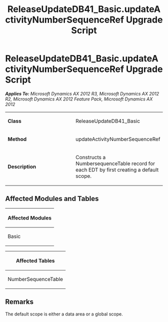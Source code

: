 ﻿---
title: ReleaseUpdateDB41_Basic.updateActivityNumberSequenceRef Upgrade Script
TOCTitle: ReleaseUpdateDB41_Basic.updateActivityNumberSequenceRef Upgrade Script
ms:assetid: 3494dd76-0c20-8f2d-206a-e590dd45fbe8
ms:mtpsurl: https://msdn.microsoft.com/en-us/library/JJ685132(v=AX.60)
ms:contentKeyID: 49707584
ms.date: 05/18/2015
mtps_version: v=AX.60
---

# ReleaseUpdateDB41\_Basic.updateActivityNumberSequenceRef Upgrade Script 


_**Applies To:** Microsoft Dynamics AX 2012 R3, Microsoft Dynamics AX 2012 R2, Microsoft Dynamics AX 2012 Feature Pack, Microsoft Dynamics AX 2012_

<table>
<colgroup>
<col style="width: 50%" />
<col style="width: 50%" />
</colgroup>
<tbody>
<tr class="odd">
<td><p><strong>Class</strong></p></td>
<td><p>ReleaseUpdateDB41_Basic</p></td>
</tr>
<tr class="even">
<td><p><strong>Method</strong></p></td>
<td><p>updateActivityNumberSequenceRef</p></td>
</tr>
<tr class="odd">
<td><p><strong>Description</strong></p></td>
<td><p>Constructs a NumbersequenceTable record for each EDT by first creating a default scope.</p></td>
</tr>
</tbody>
</table>


## Affected Modules and Tables

<table>
<colgroup>
<col style="width: 100%" />
</colgroup>
<thead>
<tr class="header">
<th><p>Affected Modules</p></th>
</tr>
</thead>
<tbody>
<tr class="odd">
<td><p>Basic</p></td>
</tr>
</tbody>
</table>


<table>
<colgroup>
<col style="width: 100%" />
</colgroup>
<thead>
<tr class="header">
<th><p>Affected Tables</p></th>
</tr>
</thead>
<tbody>
<tr class="odd">
<td><p>NumberSequenceTable</p></td>
</tr>
</tbody>
</table>


## Remarks

The default scope is either a data area or a global scope.

  


